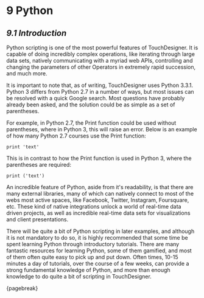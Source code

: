 # 9 Python

## *9.1 Introduction*

Python scripting is one of the most powerful features of TouchDesigner. It is capable of doing incredibly complex operations, like iterating through large data sets, natively communicating with a myriad web APIs, controlling and changing the parameters of other Operators in extremely rapid succession, and much more.

It is important to note that, as of writing, TouchDesigner uses Python 3.3.1. Python 3 differs from Python 2.7 in a number of ways, but most issues can be resolved with a quick Google search. Most questions have probably already been asked, and the solution could be as simple as a set of parentheses.

For example, in Python 2.7, the Print function could be used without parentheses, where in Python 3, this will raise an error. Below is an example of how many Python 2.7 courses use the Print function:

```
print 'text'
```

This is in contrast to how the Print function is used in Python 3, where the parentheses are required:

```
print ('text')
```

An incredible feature of Python, aside from it's readability, is that there are many external libraries, many of which can natively connect to most of the webs most active spaces, like Facebook, Twitter, Instagram, Foursquare, etc. These kind of native integrations unlock a world of real-time data driven projects, as well as incredible real-time data sets for visualizations and client presentations.

There will be quite a bit of Python scripting in later examples, and although it is not mandatory to do so, it is highly recommended that some time be spent learning Python through introductory tutorials. There are many fantastic resources for learning Python, some of them gamified, and most of them often quite easy to pick up and put down. Often times, 10-15 minutes a day of tutorials, over the course of a few weeks, can provide a strong fundamental knowledge of Python, and more than enough knowledge to do quite a bit of scripting in TouchDesigner.

{pagebreak}